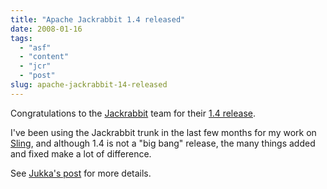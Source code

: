 ```yaml
---
title: "Apache Jackrabbit 1.4 released"
date: 2008-01-16
tags: 
  - "asf"
  - "content"
  - "jcr"
  - "post"
slug: apache-jackrabbit-14-released
---
```


Congratulations to the [Jackrabbit](http://jackrabbit.apache.org) team for their [1.4 release](http://jackrabbit.apache.org/downloads.cgi#Apache%20Jackrabbit%201.4).

I've been using the Jackrabbit trunk in the last few months for my work on [Sling](http://incubator.apache.org/sling), and although 1.4 is not a "big bang" release, the many things added and fixed make a lot of difference.

See [Jukka's post](http://jukkaz.wordpress.com/2008/01/16/apache-jackrabbit-14-is-available/) for more details.

